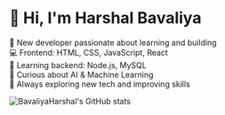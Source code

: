 # 👋 Hi, I'm Harshal Bavaliya

🌱 New developer passionate about learning and building  
💻 Frontend: HTML, CSS, JavaScript, React  
🔧 Learning backend: Node.js, MySQL  
🤖 Curious about AI & Machine Learning  
🚀 Always exploring new tech and improving skills  

![BavaliyaHarshal's GitHub stats](https://github-readme-stats.vercel.app/api?username=BavaliyaHarshal&show_icons=true&theme=tokyonight)
